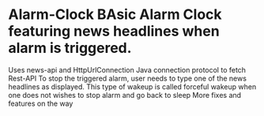 # Alarm-Clock BAsic Alarm Clock featuring news headlines when alarm is triggered.
Uses news-api and HttpUrlConnection Java connection protocol to fetch Rest-API
To stop the triggered alarm, user needs to type one of the news headlines as displayed.
This type of wakeup is called forceful wakeup when one does not wishes to stop alarm and go back to sleep
More fixes and features on the way

